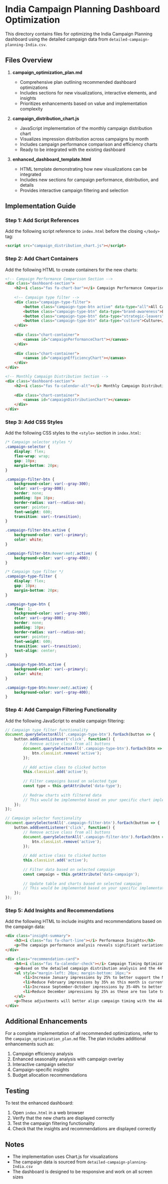 # India Campaign Planning Dashboard Optimization

This directory contains files for optimizing the India Campaign Planning dashboard using the detailed campaign data from `detailed-campaign-planning-India.csv`.

## Files Overview

1. **campaign_optimization_plan.md**
   - Comprehensive plan outlining recommended dashboard optimizations
   - Includes sections for new visualizations, interactive elements, and insights
   - Prioritizes enhancements based on value and implementation complexity

2. **campaign_distribution_chart.js**
   - JavaScript implementation of the monthly campaign distribution chart
   - Visualizes impression distribution across campaigns by month
   - Includes campaign performance comparison and efficiency charts
   - Ready to be integrated with the existing dashboard

3. **enhanced_dashboard_template.html**
   - HTML template demonstrating how new visualizations can be integrated
   - Includes new sections for campaign performance, distribution, and details
   - Provides interactive campaign filtering and selection

## Implementation Guide

### Step 1: Add Script References

Add the following script reference to `index.html` before the closing `</body>` tag:

```html
<script src="campaign_distribution_chart.js"></script>
```

### Step 2: Add Chart Containers

Add the following HTML to create containers for the new charts:

```html
<!-- Campaign Performance Comparison Section -->
<div class="dashboard-section">
    <h2><i class="fas fa-chart-bar"></i> Campaign Performance Comparison</h2>
    
    <!-- Campaign type filter -->
    <div class="campaign-type-filter">
        <button class="campaign-type-btn active" data-type="all">All Campaigns</button>
        <button class="campaign-type-btn" data-type="brand-awareness">Brand Awareness</button>
        <button class="campaign-type-btn" data-type="strategic-leavers">Strategic Leavers</button>
        <button class="campaign-type-btn" data-type="culture">Culture</button>
    </div>
    
    <div class="chart-container">
        <canvas id="campaignPerformanceChart"></canvas>
    </div>
    
    <div class="chart-container">
        <canvas id="campaignEfficiencyChart"></canvas>
    </div>
</div>

<!-- Monthly Campaign Distribution Section -->
<div class="dashboard-section">
    <h2><i class="fas fa-calendar-alt"></i> Monthly Campaign Distribution</h2>
    
    <div class="chart-container">
        <canvas id="campaignDistributionChart"></canvas>
    </div>
</div>
```

### Step 3: Add CSS Styles

Add the following CSS styles to the `<style>` section in `index.html`:

```css
/* Campaign selector styles */
.campaign-selector {
    display: flex;
    flex-wrap: wrap;
    gap: 10px;
    margin-bottom: 20px;
}

.campaign-filter-btn {
    background-color: var(--gray-300);
    color: var(--gray-800);
    border: none;
    padding: 8px 16px;
    border-radius: var(--radius-sm);
    cursor: pointer;
    font-weight: 600;
    transition: var(--transition);
}

.campaign-filter-btn.active {
    background-color: var(--primary);
    color: white;
}

.campaign-filter-btn:hover:not(.active) {
    background-color: var(--gray-400);
}

/* Campaign type filter */
.campaign-type-filter {
    display: flex;
    gap: 10px;
    margin-bottom: 20px;
}

.campaign-type-btn {
    flex: 1;
    background-color: var(--gray-300);
    color: var(--gray-800);
    border: none;
    padding: 10px;
    border-radius: var(--radius-sm);
    cursor: pointer;
    font-weight: 600;
    transition: var(--transition);
    text-align: center;
}

.campaign-type-btn.active {
    background-color: var(--primary);
    color: white;
}

.campaign-type-btn:hover:not(.active) {
    background-color: var(--gray-400);
}
```

### Step 4: Add Campaign Filtering Functionality

Add the following JavaScript to enable campaign filtering:

```javascript
// Campaign type filter functionality
document.querySelectorAll('.campaign-type-btn').forEach(button => {
    button.addEventListener('click', function() {
        // Remove active class from all buttons
        document.querySelectorAll('.campaign-type-btn').forEach(btn => {
            btn.classList.remove('active');
        });
        
        // Add active class to clicked button
        this.classList.add('active');
        
        // Filter campaigns based on selected type
        const type = this.getAttribute('data-type');
        
        // Redraw charts with filtered data
        // This would be implemented based on your specific chart implementation
    });
});

// Campaign selector functionality
document.querySelectorAll('.campaign-filter-btn').forEach(button => {
    button.addEventListener('click', function() {
        // Remove active class from all buttons
        document.querySelectorAll('.campaign-filter-btn').forEach(btn => {
            btn.classList.remove('active');
        });
        
        // Add active class to clicked button
        this.classList.add('active');
        
        // Filter data based on selected campaign
        const campaign = this.getAttribute('data-campaign');
        
        // Update table and charts based on selected campaign
        // This would be implemented based on your specific implementation
    });
});
```

### Step 5: Add Insights and Recommendations

Add the following HTML to include insights and recommendations based on the campaign data:

```html
<div class="insight-summary">
    <h3><i class="fas fa-chart-line"></i> Performance Insights</h3>
    <p>The campaign performance analysis reveals significant variations in efficiency metrics across campaigns. The Ramadan campaign has the highest CPM ($3.61) but also delivers strong engagement. The VAD AO (Visit Abu Dhabi Always On) campaign shows excellent cost efficiency with a CPM of only $0.24, while maintaining high engagement levels. The Summer campaign delivers the highest volume of impressions (3.36B) and strong engagement (382.9M) at a moderate CPM of $0.68.</p>
</div>

<div class="recommendation-card">
    <h4><i class="fas fa-calendar-check"></i> Campaign Timing Optimization</h4>
    <p>Based on the detailed campaign distribution analysis and the 44-day booking window, we recommend the following timing adjustments:</p>
    <ul style="margin-left: 20px; margin-bottom: 16px;">
        <li>Increase January impressions by 25% to better support the March-April secondary peak travel period</li>
        <li>Reduce February impressions by 35% as this month is currently over-allocated</li>
        <li>Increase September-October impressions by 35-40% to better capture the November-December peak travel season</li>
        <li>Reduce December impressions by 25% as these are too late to influence high-season travel due to the booking window</li>
    </ul>
    <p>These adjustments will better align campaign timing with the 44-day booking window while maintaining the same total annual impressions.</p>
</div>
```

## Additional Enhancements

For a complete implementation of all recommended optimizations, refer to the `campaign_optimization_plan.md` file. The plan includes additional enhancements such as:

1. Campaign efficiency analysis
2. Enhanced seasonality analysis with campaign overlay
3. Interactive campaign selector
4. Campaign-specific insights
5. Budget allocation recommendations

## Testing

To test the enhanced dashboard:

1. Open `index.html` in a web browser
2. Verify that the new charts are displayed correctly
3. Test the campaign filtering functionality
4. Check that the insights and recommendations are displayed correctly

## Notes

- The implementation uses Chart.js for visualizations
- The campaign data is sourced from `detailed-campaign-planning-India.csv`
- The dashboard is designed to be responsive and work on all screen sizes
